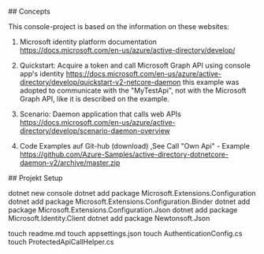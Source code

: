 ## Concepts

This console-project is based on the information on these websites:

1. Microsoft identity platform documentation
   https://docs.microsoft.com/en-us/azure/active-directory/develop/

1. Quickstart: Acquire a token and call Microsoft Graph API using console app's identity
   https://docs.microsoft.com/en-us/azure/active-directory/develop/quickstart-v2-netcore-daemon
   this example was adopted to communicate with the "MyTestApi", not with the Microsoft Graph API, like it is described on the example.

1. Scenario: Daemon application that calls web APIs
   https://docs.microsoft.com/en-us/azure/active-directory/develop/scenario-daemon-overview

1. Code Examples auf Git-hub (download) ,See Call "Own Api" - Example
   https://github.com/Azure-Samples/active-directory-dotnetcore-daemon-v2/archive/master.zip

## Projekt Setup

dotnet new console
dotnet add package Microsoft.Extensions.Configuration
dotnet add package Microsoft.Extensions.Configuration.Binder
dotnet add package Microsoft.Extensions.Configuration.Json
dotnet add package Microsoft.Identity.Client
dotnet add package Newtonsoft.Json

touch readme.md
touch appsettings.json
touch AuthenticationConfig.cs
touch ProtectedApiCallHelper.cs
